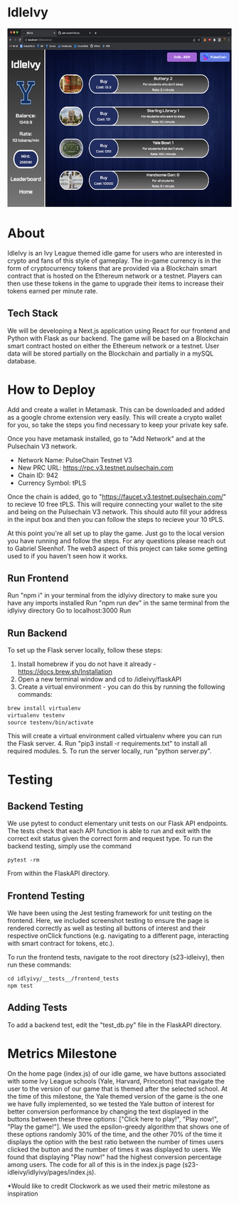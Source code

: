 # IdleIvy

<p align="center">
    <img src="contract.png" height="400px" alt="Contract screen"><br>
</p>

# About
IdleIvy is an Ivy League themed idle game for users who are interested in crypto and fans of this style of gameplay. The in-game currency is in the form of cryptocurrency tokens that are provided via a Blockchain smart contract that is hosted on the Ethereum network or a testnet. Players can then use these tokens in the game to upgrade their items to increase their tokens earned per minute rate.

## Tech Stack

We will be developing a Next.js application using React for our frontend and Python with Flask as our backend. The game will be based on a Blockchain smart contract hosted on either the Ethereum network or a testnet. User data will be stored partially on the Blockchain and partially in a mySQL database.

# How to Deploy
Add and create a wallet in Metamask. This can be downloaded and added as a google chrome extension very easily. This will create a crypto wallet for you, so take the steps you find necessary to keep your private key safe.

Once you have metamask installed, go to "Add Network" and at the Pulsechain V3 network.
- Network Name: PulseChain Testnet V3
- New PRC URL: https://rpc.v3.testnet.pulsechain.com
- Chain ID: 942
- Currency Symbol: tPLS

Once the chain is added, go to "https://faucet.v3.testnet.pulsechain.com/" to recieve 10 free tPLS. This will require connecting your wallet to the site and being on the Pulsechain V3 network. This should auto fill your address in the input box and then you can follow the steps to recieve your 10 tPLS.

At this point you're all set up to play the game. Just go to the local version you have running and follow the steps. For any questions please reach out to Gabriel Sleenhof. The web3 aspect of this project can take some getting used to if you haven't seen how it works.

## Run Frontend
Run "npm i" in your terminal from the idlyivy directory to make sure you have any imports installed
Run "npm run dev" in the same terminal from the idlyivy directory
Go to localhost:3000
Run 
## Run Backend
To set up the Flask server locally, follow these steps:
1. Install homebrew if you do not have it already - https://docs.brew.sh/Installation
2. Open a new terminal window and cd to /idleivy/flaskAPI
3. Create a virtual environment - you can do this by running the following commands:
```shell
brew install virtualenv
virtualenv testenv
source testenv/bin/activate
```  
This will create a virtual environment called virtualenv where you can run the Flask server.
4. Run "pip3 install -r requirements.txt" to install all required modules.
5. To run the server locally, run "python server.py".


# Testing
## Backend Testing
We use pytest to conduct elementary unit tests on our Flask API endpoints. The tests check that each API function is able to run and exit with the correct exit status given the correct form and request type. To run the backend testing, simply use the command
```shell
pytest -rm
```
From within the FlaskAPI directory.


## Frontend Testing

We have been using the Jest testing framework for unit testing on the frontend. Here, we included screenshot testing to ensure the page is rendered correctly as well as testing all buttons of interest and their respective onClick functions (e.g. navigating to a different page, interacting with smart contract for tokens, etc.).

To run the frontend tests, navigate to the root directory (s23-idleivy), then run these commands:

```shell
cd idlyivy/__tests__/frontend_tests
npm test
```
## Adding Tests
To add a backend test, edit the "test_db.py" file in the FlaskAPI directory. 

# Metrics Milestone
On the home page (index.js) of our idle game, we have buttons associated with some Ivy League schools (Yale, Harvard, Princeton) that navigate the user to the version of our game that is themed after the selected school. At the time of this milestone, the Yale themed version of the game is the one we have fully implemented, so we tested the Yale button of interest for better conversion performance by changing the text displayed in the buttons between these three options: ["Click here to play!", "Play now!", "Play the game!"]. We used the epsilon-greedy algorithm that shows one of these options randomly 30% of the time, and the other 70% of the time it displays the option with the best ratio between the number of times users clicked the button and the number of times it was displayed to users. We found that displaying "Play now!" had the highest conversion percentage among users. The code for all of this is in the index.js page (s23-idleivy/idlyivy/pages/index.js). 

*Would like to credit Clockwork as we used their metric milestone as inspiration